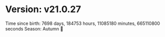 # Version: v21.0.27
Time since birth: 7698 days, 184753 hours, 11085180 minutes, 665110800 seconds
Season: Autumn 🍁
